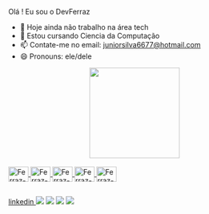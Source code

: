Olá ! Eu sou o DevFerraz



- 🔭 Hoje ainda não trabalho na área tech
- 🌱 Estou cursando Ciencia da Computação
- 📫 Contate-me no email: juniorsilva6677@hotmail.com
- 😄 Pronouns: ele/dele

<div align="center">
  <a href="https://github.com/SergioFerraz22">
  <img height="180em" src="https://github-readme-stats.vercel.app/api?username=SergioFerraz22&show_icons=true&theme=dark&include_all_commits=true&count_private=true"/>

    
</div>
  
  <div style="display: inline_block"><br>
  <img align="center" alt="Ferraz-Java" height="30" width="40" src="https://cdn.jsdelivr.net/gh/devicons/devicon/icons/java/java-original.svg">
  <img align="center" alt="Ferraz-C" height="30" width="40" src="https://cdn.jsdelivr.net/gh/devicons/devicon/icons/c/c-original.svg">
  <img align="center" alt="Ferraz-C++" height="30" width="40" src="https://cdn.jsdelivr.net/gh/devicons/devicon/icons/cplusplus/cplusplus-original.svg"a>
  <img align="center" alt="Ferraz-CSS" height="30" width="40" src="https://cdn.jsdelivr.net/gh/devicons/devicon/icons/css3/css3-original.svg" />
  <img align="center" alt="Ferraz-HTML" height="30" width="40" src="https://cdn.jsdelivr.net/gh/devicons/devicon/icons/html5/html5-original.svg" />
    
</div>
  
  ##
  
  <div> 
  
  <a href="https://www.instagram.com/s.ferrazz/" target="_blank">linkedin <img src="https://img.shields.io/badge/-Instagram-%23E4405F?style=for-the-badge&logo=instagram&logoColor=white" target="_blank"></a>
 <a href= "https://discord.com/channels/@me" target="_blank"><img src="https://img.shields.io/badge/Discord-7289DA?style=for-the-badge&logo=discord&logoColor=white" target="_blank"></a> 
  <a href = "juniorsilva6677@hotmail.com"><img src="https://img.shields.io/badge/Microsoft_Outlook-0078D4?style=for-the-badge&logo=microsoft-outlook&logoColor=white" target="_blank"></a>
  <a href="https://www.linkedin.com/in/sergio-ferraz-a723451a0/" target="_blank"><img src="https://img.shields.io/badge/-LinkedIn-%230077B5?style=for-the-badge&logo=linkedin&logoColor=white" target="_blank"></a> 

